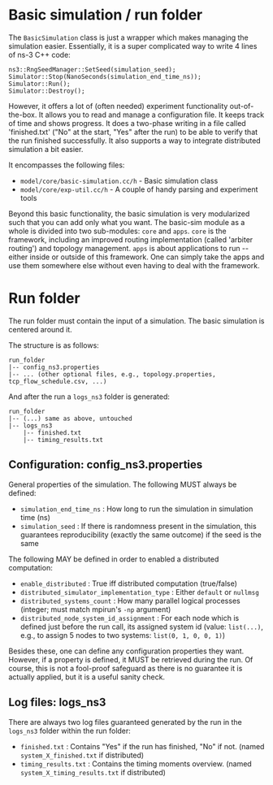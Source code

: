 # Basic simulation / run folder

The `BasicSimulation` class is just a wrapper which makes managing the simulation easier. Essentially, it is a super complicated way to write 4 lines of ns-3 C++ code:

```
ns3::RngSeedManager::SetSeed(simulation_seed);
Simulator::Stop(NanoSeconds(simulation_end_time_ns));
Simulator::Run();
Simulator::Destroy();
```

However, it offers a lot of (often needed) experiment functionality out-of-the-box. It allows you to read and manage a configuration file. It keeps track of time and shows progress. It does a two-phase writing in a file called 'finished.txt' ("No" at the start, "Yes" after the run) to be able to verify that the run finished successfully. It also supports a way to integrate distributed simulation a bit easier.

It encompasses the following files:

* `model/core/basic-simulation.cc/h` - Basic simulation class
* `model/core/exp-util.cc/h` - A couple of handy parsing and experiment tools

Beyond this basic functionality, the basic simulation is very modularized such that you can add only what you want. The basic-sim module as a whole is divided into two sub-modules: `core` and `apps`. `core` is the framework, including an improved routing implementation (called 'arbiter routing') and topology management. `apps` is about applications to run -- either inside or outside of this framework. One can simply take the apps and use them somewhere else without even having to deal with the framework.


# Run folder

The run folder must contain the input of a simulation. The basic simulation is centered around it.

The structure is as follows:

```
run_folder
|-- config_ns3.properties
|-- ... (other optional files, e.g., topology.properties, tcp_flow_schedule.csv, ...)
```

And after the run a `logs_ns3` folder is generated:
```
run_folder
|-- (...) same as above, untouched
|-- logs_ns3
    |-- finished.txt
    |-- timing_results.txt
```


## Configuration: config_ns3.properties

General properties of the simulation. The following MUST always be defined:

* `simulation_end_time_ns` : How long to run the simulation in simulation time (ns)
* `simulation_seed` : If there is randomness present in the simulation, this guarantees reproducibility (exactly the same outcome) if the seed is the same

The following MAY be defined in order to enabled a distributed computation:

* `enable_distributed` : True iff distributed computation (true/false)
* `distributed_simulator_implementation_type` : Either `default` or `nullmsg`
* `distributed_systems_count` : How many parallel logical processes (integer; must match mpirun's `-np` argument)
* `distributed_node_system_id_assignment` : For each node which is defined just before the run call, its assigned system id (value: `list(...)`, e.g., to assign 5 nodes to two systems: `list(0, 1, 0, 0, 1)`)

Besides these, one can define any configuration properties they want. However, if a property is defined, it MUST be retrieved during the run. Of course, this is not a fool-proof safeguard as there is no guarantee it is actually applied, but it is a useful sanity check.


## Log files: logs_ns3

There are always two log files guaranteed generated by the run in the `logs_ns3` folder within the run folder:

* `finished.txt` : Contains "Yes" if the run has finished, "No" if not. (named `system_X_finished.txt` if distributed)
* `timing_results.txt` : Contains the timing moments overview. (named `system_X_timing_results.txt` if distributed)
